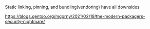 ---
---

Static linking, pinning, and bundling(vendoring) have all downsides

<https://blogs.gentoo.org/mgorny/2021/02/19/the-modern-packagers-security-nightmare/>
